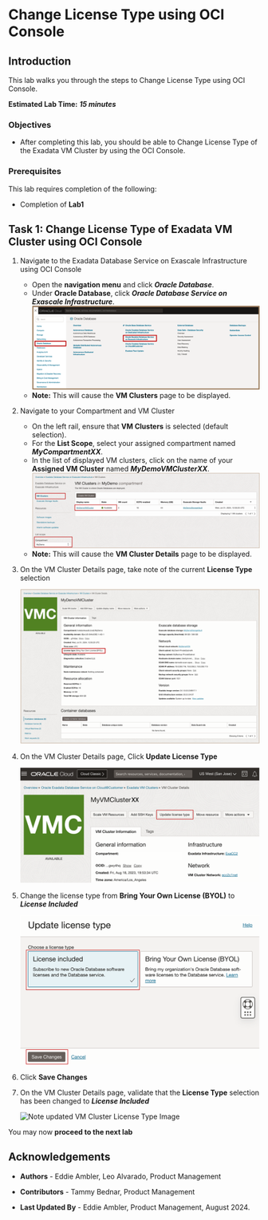 


# Change License Type using OCI Console


## Introduction

This lab walks you through the steps to Change License Type using OCI Console.

**Estimated Lab Time:** ***15 minutes***

<!-- Watch the video below for a quick walk-through of the lab.
[Change VM Cluster License Type for Exadata Database Service on Exascale Infrastructure](youtube:<ReplaceMe>)
-->

### Objectives

-   After completing this lab, you should be able to Change License Type of the Exadata VM Cluster by using the OCI Console.

### Prerequisites

This lab requires completion of the following:

* Completion of **Lab1**

## Task 1: Change License Type of Exadata VM Cluster using OCI Console 

1. Navigate to the Exadata Database Service on Exascale Infrastructure using OCI Console

    * Open the **navigation menu** and click ***Oracle Database***. 
    * Under **Oracle Database**, click ***Oracle Database Service on Exascale Infrastructure***.
  ![Navigate from OCI Console to ExaDB-XS Image](./images/console-to-exadb-xs.png " ") 
    * **Note:** This will cause the **VM Clusters** page to be displayed.

2. Navigate to your Compartment and VM Cluster

    * On the left rail, ensure that **VM Clusters** is selected (default selection). 
    * For the **List Scope**, select your assigned compartment named ***MyCompartmentXX***. 
    * In the list of displayed VM clusters, click on the name of your **Assigned VM Cluster** named ***MyDemoVMClusterXX***.
  ![Navigate to Compartment and VM Cluster Image](./images/select-compartment-and-mydemo-vm-cluster.png " ")
    * **Note:** This will cause the **VM Cluster Details** page to be displayed.
   
3. On the VM Cluster Details page, take note of the current **License Type** selection
   
   ![Note current VM Cluster License Type Image](./images/vmc-current-license-type.png " ")

4. On the VM Cluster Details page, Click **Update License Type** 
   
   ![Update License Type Image](./images/update-license-type-button.png " ")

5. Change the license type from **Bring Your Own License (BYOL)** to ***License Included***
   
   ![Update License Type Image](./images/change-license-included.png " ")
   
6. Click **Save Changes**

7. On the VM Cluster Details page, validate that the **License Type** selection has been changed to ***License Included***
   
   ![Note updated VM Cluster License Type Image](./images/vmc-updated-license-type.png " ")


You may now **proceed to the next lab**


## Acknowledgements

* **Authors** - Eddie Ambler, Leo Alvarado, Product Management

* **Contributors** - Tammy Bednar, Product Management

* **Last Updated By** - Eddie Ambler, Product Management, August 2024.
